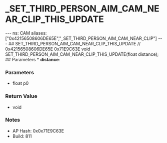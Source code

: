# _SET_THIRD_PERSON_AIM_CAM_NEAR_CLIP_THIS_UPDATE

--- ns: CAM aliases: ["0x42156508606DE65E","_SET_THIRD_PERSON_AIM_CAM_NEAR_CLIP"] --- ## SET_THIRD_PERSON_AIM_CAM_NEAR_CLIP_THIS_UPDATE  // 0x42156508606DE65E 0x71E9C63E void SET_THIRD_PERSON_AIM_CAM_NEAR_CLIP_THIS_UPDATE(float distance);  ## Parameters * **distance**:

### Parameters
* float p0

### Return Value
* void

### Notes
* AP Hash: 0x0x71E9C63E
* Build: 811


